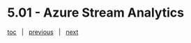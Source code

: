 # 5.01 - Azure Stream Analytics




[toc](June_2021.md) &nbsp; |  &nbsp; [previous](June_2021.md) &nbsp; | &nbsp; [next](5_02_azure_functions.md) &nbsp;

